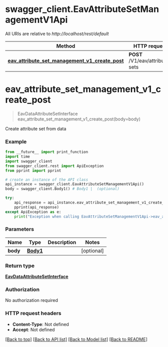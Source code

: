 # swagger_client.EavAttributeSetManagementV1Api

All URIs are relative to *http://localhost/rest/default*

Method | HTTP request | Description
------------- | ------------- | -------------
[**eav_attribute_set_management_v1_create_post**](EavAttributeSetManagementV1Api.md#eav_attribute_set_management_v1_create_post) | **POST** /V1/eav/attribute-sets | 


# **eav_attribute_set_management_v1_create_post**
> EavDataAttributeSetInterface eav_attribute_set_management_v1_create_post(body=body)



Create attribute set from data

### Example 
```python
from __future__ import print_function
import time
import swagger_client
from swagger_client.rest import ApiException
from pprint import pprint

# create an instance of the API class
api_instance = swagger_client.EavAttributeSetManagementV1Api()
body = swagger_client.Body1() # Body1 |  (optional)

try: 
    api_response = api_instance.eav_attribute_set_management_v1_create_post(body=body)
    pprint(api_response)
except ApiException as e:
    print("Exception when calling EavAttributeSetManagementV1Api->eav_attribute_set_management_v1_create_post: %s\n" % e)
```

### Parameters

Name | Type | Description  | Notes
------------- | ------------- | ------------- | -------------
 **body** | [**Body1**](Body1.md)|  | [optional] 

### Return type

[**EavDataAttributeSetInterface**](EavDataAttributeSetInterface.md)

### Authorization

No authorization required

### HTTP request headers

 - **Content-Type**: Not defined
 - **Accept**: Not defined

[[Back to top]](#) [[Back to API list]](../README.md#documentation-for-api-endpoints) [[Back to Model list]](../README.md#documentation-for-models) [[Back to README]](../README.md)

